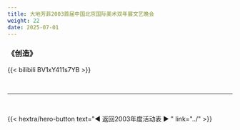 ```yaml
---
title: 大地芳菲2003首届中国北京国际美术双年展文艺晚会
weight: 22
date: 2025-07-01
---
```


### 《创造》

{{< bilibili BV1xY411s7YB >}}


<br>
<hr>
<br>

{{< hextra/hero-button text="◀ 返回2003年度活动表 ▶ " link="../" >}}